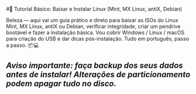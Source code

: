 #🚀 Tutorial Básico: Baixar e Instalar Linux (Mint, MX Linux, antiX, Debian)

Beleza — aqui vai um guia prático e direto para baixar as ISOs do Linux Mint, MX Linux, antiX ou Debian, verificar integridade, criar um pendrive bootável e fazer a instalação básica. Vou cobrir Windows / Linux / macOS para criação do USB e dar dicas pós-instalação. Tudo em português, passo a passo. 📦💻

##  ***Aviso importante: faça backup dos seus dados antes de instalar! Alterações de particionamento podem apagar tudo no disco.***
